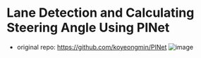 # Lane Detection and Calculating Steering Angle Using PINet
* original repo: https://github.com/koyeongmin/PINet
![image](https://user-images.githubusercontent.com/86957779/163716177-0ddff0c2-cf1e-442b-9666-44ba5cca730c.png)
